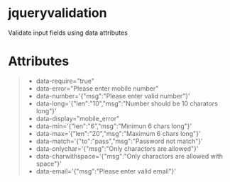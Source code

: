 # jqueryvalidation
Validate input fields using data attributes

# Attributes

> - data-require="true"
> - data-error="Please enter mobile number"
> - data-number='{"msg":"Please enter valid number"}'
> - data-long='{"len":"10","msg":"Number should be 10 charators long"}'
> - data-display="mobile_error"
> - data-min='{"len":"6","msg":"Minimun 6 chars long"}'
> - data-max='{"len":"20","msg":"Maximum 6 chars long"}'
> - data-match='{"to":"pass","msg":"Password not match"}'
> - data-onlychar='{"msg":"Only charactors are allowed"}'
> - data-charwithspace='{"msg":"Only charactors are allowed with space"}'
> - data-email='{"msg":"Please enter valid email"}'
